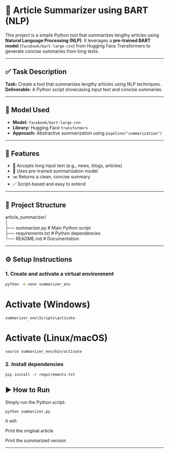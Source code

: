 # 📝 Article Summarizer using BART (NLP)

This project is a simple Python tool that summarizes lengthy articles using **Natural Language Processing (NLP)**. It leverages a **pre-trained BART model** (`facebook/bart-large-cnn`) from Hugging Face Transformers to generate concise summaries from long texts.

---

## ✅ Task Description

**Task:** Create a tool that summarizes lengthy articles using NLP techniques.  
**Deliverable:** A Python script showcasing input text and concise summaries.

---

## 🧠 Model Used

- **Model:** `facebook/bart-large-cnn`
- **Library:** Hugging Face `transformers`
- **Approach:** Abstractive summarization using `pipeline("summarization")`

---

## 🧩 Features

- 📜 Accepts long input text (e.g., news, blogs, articles)
- 🧠 Uses pre-trained summarization model
- ✂️ Returns a clean, concise summary
- ✅ Script-based and easy to extend

---

## 📁 Project Structure

article_summarizer/<br/>
│<br/>
├── summarizer.py # Main Python script<br/>
├── requirements.txt # Python dependencies<br/>
└── README.md # Documentation<br/>

---

## ⚙️ Setup Instructions

### 1. Create and activate a virtual environment

```bash
python -m venv summarizer_env
```
# Activate (Windows)
```
summarizer_env\Scripts\activate
```
# Activate (Linux/macOS)
```
source summarizer_env/bin/activate
```
### 2. Install dependencies
```
pip install -r requirements.txt
```
## ▶️ How to Run
Simply run the Python script:
```
python summarizer.py
```
It will:

Print the original article

Print the summarized version




---
